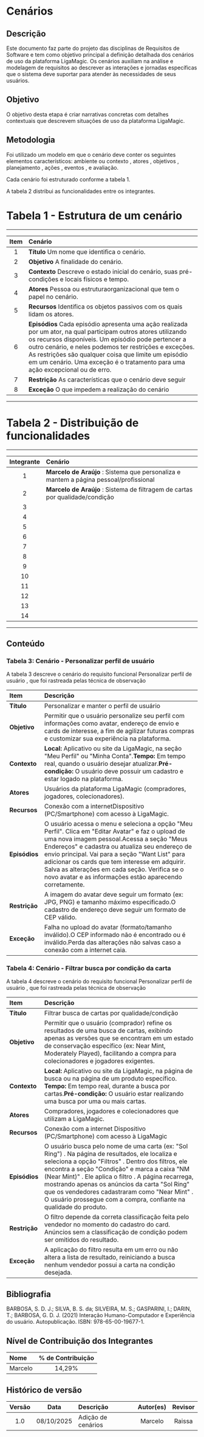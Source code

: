 # Cenários

## Descrição
Este documento faz parte do projeto das disciplinas de Requisitos de Software e tem como objetivo principal a definição detalhada dos cenários de uso da plataforma LigaMagic. Os cenários auxiliam na análise e modelagem de requisitos ao descrever as interações e jornadas específicas que o sistema deve suportar para atender às necessidades de seus usuários.

## Objetivo
O objetivo desta etapa é criar narrativas concretas com detalhes contextuais  que descrevem situações de uso da plataforma LigaMagic.

## Metodologia

Foi utilizado um modelo em que o cenário deve conter os seguintes elementos característicos: ambiente ou contexto , atores , objetivos , planejamento , ações , eventos , e avaliação.

Cada cenário foi estruturado conforme a tabela 1.

A tabela 2 distribui as funcionalidades entre os integrantes.


# Tabela 1 - Estrutura de um cenário

---

| Item | Cenário |
|:----:|:-----------------------------------------------------------------------------------------------------------------------------------------------------------------------------------------------------------------------------------------------------------------------------------------------------------------------------------|
| 1 | **Título** Um nome que identifica o cenário. |
| 2 | **Objetivo** A finalidade do cenário. |
| 3 | **Contexto** Descreve o estado inicial do cenário, suas pré-condições e locais físicos e tempo. |
| 4 | **Atores** Pessoa ou estruturaorganizacional que tem o papel no cenário. |
| 5 | **Recursos** Identifica os objetos passivos com os quais lidam os atores. |
| 6 | **Episódios** Cada episódio apresenta uma ação realizada por um ator, na qual participam outros atores utilizando os recursos disponíveis. Um episódio pode pertencer a outro cenário, e neles podemos ter restrições e exceções. As restrições são qualquer coisa que limite um episódio em um cenário. Uma exceção é o tratamento para uma ação excepcional ou de erro. |
| 7 | **Restrição** As características que o cenário deve seguir |
| 8 | **Exceção** O que impedem a realização do cenário |

---

# Tabela 2 - Distribuição de funcionalidades
 
---

| Integrante | Cenário |
|:----:|:-------------------------------------------------------------|
| 1 | **Marcelo de Araújo** : Sistema que personaliza e mantem a  página pessoal/profissional |
| 2 | **Marcelo de Araújo** : Sistema de filtragem de cartas por qualidade/condição |
| 3 | 
| 4 | 
| 5 | 
| 6 | 
| 7 | 
| 8 | 
| 9 | 
| 10 | 
| 11 | 
| 12 | 
| 13 | 
| 14 | 

---

## Conteúdo

### Tabela 3: Cenário - Personalizar perfil de usuário

A tabela 3 descreve o cenário do requisito funcional Personalizar perfil de usuário , que foi rastreada pelas técnica de observação

| Item | Descrição |
| :--- | :--- |
| **Título** | Personalizar e manter o perfil de usuário |
| **Objetivo** | Permitir que o usuário personalize seu perfil com informações como avatar, endereço de envio e cards de interesse, a fim de agilizar futuras compras e customizar sua experiência na plataforma. |
| **Contexto** | **Local:** Aplicativo ou site da LigaMagic, na seção "Meu Perfil" ou "Minha Conta".**Tempo:** Em tempo real, quando o usuário desejar atualizar.**Pré-condição:** O usuário deve possuir um cadastro e estar logado na plataforma. |
| **Atores** | Usuários da plataforma LigaMagic (compradores, jogadores, colecionadores). |
| **Recursos** | Conexão com a internetDispositivo (PC/Smartphone) com acesso à LigaMagic. |
| **Episódios** |  O usuário acessa o menu e seleciona a opção "Meu Perfil". Clica em "Editar Avatar" e faz o upload de uma nova imagem pessoal.Acessa a seção "Meus Endereços" e cadastra ou atualiza seu endereço de envio principal. Vai para a seção "Want List" para adicionar os cards que tem interesse em adquirir. Salva as alterações em cada seção. Verifica se o novo avatar e as informações estão aparecendo corretamente. |
| **Restrição** | A imagem do avatar deve seguir um formato (ex: JPG, PNG) e tamanho máximo especificado.O cadastro de endereço deve seguir um formato de CEP válido. |
| **Exceção** | Falha no upload do avatar (formato/tamanho inválido).O CEP informado não é encontrado ou é inválido.Perda das alterações não salvas caso a conexão com a internet caia. |


### Tabela 4: Cenário - Filtrar busca por condição da carta

A tabela 4 descreve o cenário do requisito funcional Personalizar perfil de usuário , que foi rastreada pelas técnica de observação

| Item | Descrição |
| :--- | :--- |
| **Título** | Filtrar busca de cartas por qualidade/condição |
| **Objetivo** | Permitir que o usuário (comprador) refine os resultados de uma busca de cartas, exibindo apenas as versões que se encontram em um estado de conservação específico (ex: Near Mint, Moderately Played), facilitando a compra para colecionadores e jogadores exigentes. |
| **Contexto** | **Local:** Aplicativo ou site da LigaMagic, na página de busca ou na página de um produto específico.                                                  **Tempo:** Em tempo real, durante a busca por cartas.**Pré-condição:** O usuário estar realizando uma busca por uma ou mais cartas. |
| **Atores** | Compradores, jogadores e colecionadores que utilizam a LigaMagic. |
| **Recursos** | Conexão com a internet Dispositivo (PC/Smartphone) com acesso à LigaMagic|
| **Episódios** | O usuário busca pelo nome de uma carta (ex: "Sol Ring") . Na página de resultados, ele localiza e seleciona a opção "Filtros" . Dentro dos filtros, ele encontra a seção "Condição" e marca a caixa "NM (Near Mint)" . Ele aplica o filtro . A página recarrega, mostrando apenas os anúncios da carta "Sol Ring" que os vendedores cadastraram como "Near Mint" . O usuário prossegue com a compra, confiante na qualidade do produto. |
| **Restrição** | O filtro depende da correta classificação feita pelo vendedor no momento do cadastro do card. Anúncios sem a classificação de condição podem ser omitidos do resultado. |
| **Exceção** | A aplicação do filtro resulta em um erro ou não altera a lista de resultado, reiniciando a busca nenhum vendedor possui a carta na condição desejada. |


## Bibliografia

BARBOSA, S. D. J.; SILVA, B. S. da; SILVEIRA, M. S.; GASPARINI, I.; DARIN, T.; BARBOSA, G. D. J. (2021) Interação Humano-Computador e Experiência do usuário. Autopublicação. ISBN: 978-65-00-19677-1.

## Nível de Contribuição dos Integrantes

| Nome | % de Contribuição |
| :--- | :---------------: |
|   Marcelo   |          14,29%         |

## Histórico de versão

| Versão | Data | Descrição | Autor(es) | Revisor |
| :----: | :--: | :-------- | :-------: | :-----: |
|    1.0    |   08/10/2025   |     Adição de cenários      |   Marcelo     |     Raissa    |
